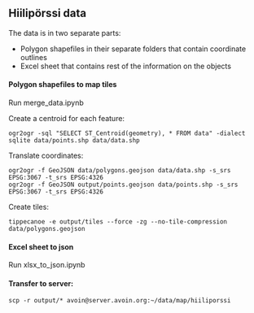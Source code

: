 ## Hiilipörssi data

The data is in two separate parts:

- Polygon shapefiles in their separate folders that contain coordinate outlines
- Excel sheet that contains rest of the information on the objects

#### Polygon shapefiles to map tiles

Run merge_data.ipynb

Create a centroid for each feature:

    ogr2ogr -sql "SELECT ST_Centroid(geometry), * FROM data" -dialect sqlite data/points.shp data/data.shp

Translate coordinates:

    ogr2ogr -f GeoJSON data/polygons.geojson data/data.shp -s_srs EPSG:3067 -t_srs EPSG:4326
    ogr2ogr -f GeoJSON output/points.geojson data/points.shp -s_srs EPSG:3067 -t_srs EPSG:4326

Create tiles:

    tippecanoe -e output/tiles --force -zg --no-tile-compression data/polygons.geojson

#### Excel sheet to json

Run xlsx_to_json.ipynb

#### Transfer to server:

    scp -r output/* avoin@server.avoin.org:~/data/map/hiiliporssi
